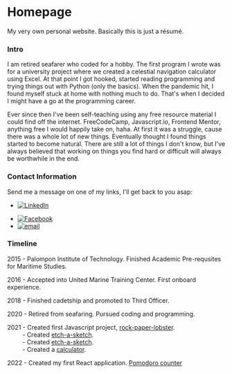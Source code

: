 # Homepage
My very own personal website. Basically this is just a résumé.

### Intro

I am retired seafarer who coded for a hobby. The first program I wrote was for a university project where we created a celestial navigation calculator using Excel. At that point I got hooked, started reading programming and trying things out with Python (only the basics). When the pandemic hit, I found myself stuck at home with nothing much to do. That's when I decided I might have a go at the programming career.

Ever since then I've been self-teaching using any free resource material I could find off the internet. FreeCodeCamp, Javascript.io, Frontend Mentor, anything free I would happily take on, haha. At first it was a struggle, cause there was a whole lot of new things. Eventually thought I found things started to become natural. There are still a lot of things I don't know, but I've always believed that working on things you find hard or difficult will always be worthwhile in the end.

### Contact Information

Send me a message on one of my links, I'll get back to you asap:

 - <a href="https://www.linkedin.com/in/josuer-bague/">
    <img src="https://img.shields.io/badge/LinkedIn-0077B5?style=for-the-badge&logo=linkedin&logoColor=white" alt="LinkedIn"/>
  </a>

- <a href="https://www.facebook.com/bagzJos/">
    <img src="https://img.shields.io/badge/Facebook-1877F2?style=for-the-badge&logo=facebook&logoColor=white" alt="Facebook"/>
  </a>
 
- <a href="mailto:josuer.online.work@gmail.com">
  <img src="https://img.shields.io/badge/Gmail-D14836?style=for-the-badge&logo=gmail&logoColor=white" alt="email"/>
</a>

### Timeline

2015 - Palompon Institute of Technology. Finished Academic Pre-requsites for Maritime Studies.

2016 - Accepted into United Marine Training Center. First onboard experience.

2018 - Finished cadetship and promoted to Third Officer.

2020 - Retired from seafaring. Pursued coding and programming.

2021 - Created first Javascript project, <a href="https://joshdagat.github.io/rock-paper-lobster/">rock-paper-lobster</a>.<br>
     &emsp;&emsp;&ensp;- Created <a href="https://joshdagat.github.io/Etch-A-Sketch/">etch-a-sketch</a>.<br>
     &emsp;&emsp;&ensp;- Created <a href="https://joshdagat.github.io/Etch-A-Sketch/">etch-a-sketch</a>.<br>
     &emsp;&emsp;&ensp;- Created a <a href="https://joshdagat.github.io/Calculator/">calculator</a>.<br>

2022 - Created my first React application. <a href="https://joshdagat.github.io/Pomodoro/">Pomodoro counter</a>


